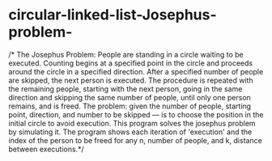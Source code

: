 ﻿# circular-linked-list-Josephus-problem-
 /*
 The Josephus Problem: People are standing in a circle waiting to be executed. Counting begins at a specified point in the circle and proceeds around the circle in a specified direction. After a specified number of people are skipped, the next person is executed. The procedure is repeated with the remaining people, starting with the next person, going in the same direction and skipping the same number of people, until only one person remains, and is freed.
The problem: given the number of people, starting point, direction, and number to be skipped — is to choose the position in the initial circle to avoid execution.
This program solves the josephus problem by simulating it. The program shows each iteration of 'execution' and the index of the person to be freed for any n, number of people, and k, distance between executions.*/
